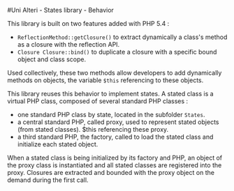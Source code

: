 #Uni Alteri - States library - Behavior

This library is built on two features added with PHP 5.4 :

*   `ReflectionMethod::getClosure()` to extract dynamically a class's method as a closure with the reflection API.
*   `Closure Closure::bind()` to duplicate a closure with a specific bound object and class scope.

Used collectively, these two methods allow developers to add dynamically methods on objects, the variable `$this`
referencing to these objects.

This library reuses this behavior to implement states. A stated class is a virtual PHP class, composed of several
standard PHP classes :

*   one standard PHP class by state, located in the subfolder `States`.
*   a central standard PHP, called proxy, used to represent stated objects (from stated classes). $this referencing
    these proxy.
*   a third standard PHP, the factory, called to load the stated class and initialize each stated object.

When a stated class is being initialized by its factory and PHP, an object of the proxy class is instantiated and
all stated classes are registered into the proxy. Closures are extracted and bounded with the proxy object on the demand
during the first call.